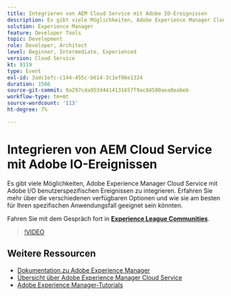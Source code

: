 ```yaml
---
title: Integrieren von AEM Cloud Service mit Adobe IO-Ereignissen
description: Es gibt viele Möglichkeiten, Adobe Experience Manager Cloud Service mit Adobe I/O benutzerspezifischen Ereignissen zu integrieren. Erfahren Sie mehr über die verschiedenen verfügbaren Optionen und wie sie am besten für Ihren spezifischen Anwendungsfall geeignet sein könnten.
solution: Experience Manager
feature: Developer Tools
topic: Development
role: Developer, Architect
level: Beginner, Intermediate, Experienced
version: Cloud Service
kt: 9119
type: Event
exl-id: 3adc1efc-c144-455c-b614-3c1ef06e1324
duration: 1566
source-git-commit: 9a297cda953d4414131657f9ac84580aea0eabeb
workflow-type: tm+mt
source-wordcount: '113'
ht-degree: 7%

---
```


# Integrieren von AEM Cloud Service mit Adobe IO-Ereignissen

Es gibt viele Möglichkeiten, Adobe Experience Manager Cloud Service mit Adobe I/O benutzerspezifischen Ereignissen zu integrieren. Erfahren Sie mehr über die verschiedenen verfügbaren Optionen und wie sie am besten für Ihren spezifischen Anwendungsfall geeignet sein könnten.

Fahren Sie mit dem Gespräch fort in **[Experience League Communities](https://adobe.ly/3ij0O1W)**.

>[!VIDEO](https://video.tv.adobe.com/v/337529/?quality=12&learn=on&hidetitle=true)

## Weitere Ressourcen

- [Dokumentation zu Adobe Experience Manager](https://experienceleague.adobe.com/docs/experience-manager-cloud-service.html?lang=de)
- [Übersicht über Adobe Experience Manager Cloud Service](https://experienceleague.adobe.com/docs/experience-manager-cloud-service/overview/home.html?lang=de)
- [Adobe Experience Manager-Tutorials](https://experienceleague.adobe.com/docs/experience-manager-tutorials.html?lang=de)
